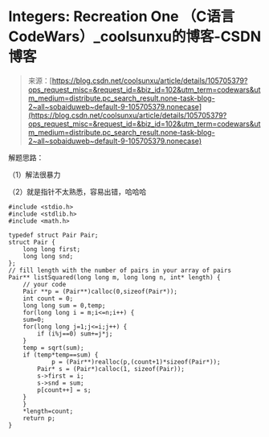 <!--yml
category: codewars
date: 2022-08-13 11:44:47
-->

# Integers: Recreation One （C语言CodeWars）_coolsunxu的博客-CSDN博客

> 来源：[https://blog.csdn.net/coolsunxu/article/details/105705379?ops_request_misc=&request_id=&biz_id=102&utm_term=codewars&utm_medium=distribute.pc_search_result.none-task-blog-2~all~sobaiduweb~default-9-105705379.nonecase](https://blog.csdn.net/coolsunxu/article/details/105705379?ops_request_misc=&request_id=&biz_id=102&utm_term=codewars&utm_medium=distribute.pc_search_result.none-task-blog-2~all~sobaiduweb~default-9-105705379.nonecase)

解题思路：

（1）解法很暴力

（2）就是指针不太熟悉，容易出错，哈哈哈

```
#include <stdio.h>
#include <stdlib.h>
#include <math.h>

typedef struct Pair Pair;
struct Pair {
    long long first;
    long long snd;
};
// fill length with the number of pairs in your array of pairs
Pair** listSquared(long long m, long long n, int* length) {
    // your code
    Pair **p = (Pair**)calloc(0,sizeof(Pair*));
    int count = 0;
    long long sum = 0,temp;
    for(long long i = m;i<=n;i++) {
	sum=0;
	for(long long j=1;j<=i;j++) {
	    if (i%j==0) sum+=j*j;
	}
	temp = sqrt(sum);
	if (temp*temp==sum) {
            p = (Pair**)realloc(p,(count+1)*sizeof(Pair*));
	    Pair* s = (Pair*)calloc(1, sizeof(Pair));
	    s->first = i;
	    s->snd = sum;
	    p[count++] = s;
	}
    }
    *length=count;
    return p;
}
```